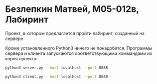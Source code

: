 #   Безлепкин Матвей, М05-012в, Лабиринт


Проект, в котором предлагается пройти лабиринт, созданный на сервере

Кроме установленного Python3 ничего не понадобится.
Программы сервера и клиента запускаются соответствующими коммандами из корня проекта:
```bash
python3 server.py --host localhost --port 8888
```
```bash
python3 client.py --host localhost --port 8888
```
